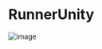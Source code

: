 # RunnerUnity
![image](https://user-images.githubusercontent.com/20361808/167929846-3606fc64-e094-4002-9c98-b6bdf475ad57.png)
